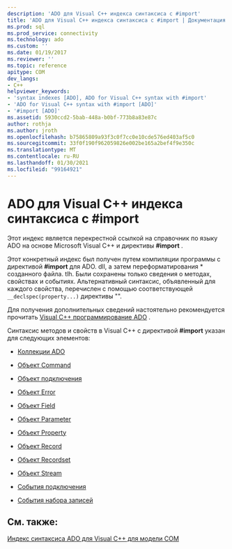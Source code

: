 ```yaml
---
description: 'ADO для Visual C++ индекса синтаксиса с #import'
title: 'ADO для Visual C++ индекса синтаксиса с #import | Документация Майкрософт'
ms.prod: sql
ms.prod_service: connectivity
ms.technology: ado
ms.custom: ''
ms.date: 01/19/2017
ms.reviewer: ''
ms.topic: reference
apitype: COM
dev_langs:
- C++
helpviewer_keywords:
- 'syntax indexes [ADO], ADO for Visual C++ syntax with #import'
- 'ADO for Visual C++ syntax with #import [ADO]'
- '#import [ADO]'
ms.assetid: 5930ccd2-5bab-448a-b0bf-773b8a83e87c
author: rothja
ms.author: jroth
ms.openlocfilehash: b75865809a93f3c0f7cc0e10cde576ed403af5c0
ms.sourcegitcommit: 33f0f190f962059826e002be165a2bef4f9e350c
ms.translationtype: MT
ms.contentlocale: ru-RU
ms.lasthandoff: 01/30/2021
ms.locfileid: "99164921"
---
```

# <a name="ado-for-visual-c-syntax-index-with-import"></a>ADO для Visual C++ индекса синтаксиса с #import
Этот индекс является перекрестной ссылкой на справочник по языку ADO на основе Microsoft Visual C++ и директивы **#import** .  
  
 Этот конкретный индекс был получен путем компиляции программы с директивой **#import** для ADO. dll, а затем переформатирования \* созданного файла. tlh. Были сохранены только сведения о методах, свойствах и событиях. Альтернативный синтаксис, объявленный для каждого свойства, перечислен с помощью соответствующей `__declspec(property...)` директивы "".  
  
 Для получения дополнительных сведений настоятельно рекомендуется прочитать [Visual C++ программирование ADO](../../guide/appendixes/visual-c-ado-programming.md) .  
  
 Синтаксис методов и свойств в Visual C++ с директивой **#import** указан для следующих элементов:  
  
-   [Коллекции ADO](./collections-visual-c-syntax-index-with-sharpimport.md)  
  
-   [Объект Command](./command-visual-c-syntax-index-with-sharpimport.md)  
  
-   [Объект подключения](./connection-visual-c-syntax-index-with-sharpimport.md)  
  
-   [Объект Error](./error-visual-c-syntax-index-with-sharpimport.md)  
  
-   [Объект Field](./field-visual-c-syntax-index-with-sharpimport.md)  
  
-   [Объект Parameter](./parameter-visual-c-syntax-index-with-sharpimport.md)  
  
-   [Объект Property](./property-visual-c-syntax-index-with-sharpimport.md)  
  
-   [Объект Record](./record-visual-c-syntax-index-with-sharpimport.md)  
  
-   [Объект Recordset](./recordset-visual-c-syntax-index-with-sharpimport.md)  
  
-   [Объект Stream](./stream-visual-c-syntax-index-with-sharpimport.md)  
  
-   [События подключения](./connectionevents-visual-c-syntax-index-with-sharpimport.md)  
  
-   [События набора записей](./recordsetevents-visual-c-syntax-index-with-sharpimport.md)  
  
## <a name="see-also"></a>См. также:  
 [Индекс синтаксиса ADO для Visual C++ для модели COM](./ado-for-visual-c-syntax-index-for-com.md)